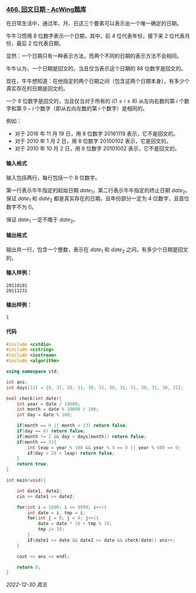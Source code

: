 ### [466. 回文日期 - AcWing题库](https://www.acwing.com/problem/content/468/)

在日常生活中，通过年、月、日这三个要素可以表示出一个唯一确定的日期。

牛牛习惯用 8 位数字表示一个日期，其中，前 4 位代表年份，接下来 2 位代表月份，最后 2 位代表日期。

显然：一个日期只有一种表示方法，而两个不同的日期的表示方法不会相同。

牛牛认为，一个日期是回文的，当且仅当表示这个日期的 88 位数字是回文的。

现在，牛牛想知道：在他指定的两个日期之间（包含这两个日期本身），有多少个真实存在的日期是回文的。

一个 8 位数字是回文的，当且仅当对于所有的 $i(1≤i≤8)$ 从左向右数的第 $i$ 个数字和第 $9−i$ 个数字（即从右向左数的第 $i$ 个数字）是相同的。

例如：

- 对于 2016 年 11 月 19 日，用 8 位数字 20161119 表示，它不是回文的。
- 对于 2010 年 1 月 2 日，用 8 位数字 20100102 表示，它是回文的。
- 对于 2010 年 10 月 2 日，用 8 位数字 20101002 表示，它不是回文的。

#### 输入格式

输入包括两行，每行包括一个 8 位数字。

第一行表示牛牛指定的起始日期 $date_1$，第二行表示牛牛指定的终止日期 $date_2$。保证 $date_1$ 和 $date_2$ 都是真实存在的日期，且年份部分一定为 4 位数字，且首位数字不为 0。

保证 $date_1$ 一定不晚于 $date_2$。

#### 输出格式

输出共一行，包含一个整数，表示在 $date_1$ 和 $date_2$ 之间，有多少个日期是回文的。

#### 输入样例：

```
20110101
20111231
```

#### 输出样例：

```
1
```

#### 代码

```cpp
#include <cstdio>
#include <cstring>
#include <iostream>
#include <algorithm>

using namespace std;

int ans;
int days[13] = {0, 31, 28, 31, 30, 31, 30, 31, 31, 30, 31, 30, 31};

bool check(int date){
    int year = date / 10000;
    int month = date % 10000 / 100;
    int day = date % 100;

    if(month == 0 || month > 13) return false;
    if(day == 0) return false;
    if(month != 2 && day > days[month]) return false;
    if(month == 2){
        int leap = year % 100 && year % 4 == 0 || year % 400 == 0;
        if(day > 28 + leap) return false;
    }
    return true;
}

int main(void){

    int date1, date2;
    cin >> date1 >> date2;

    for(int i = 1000; i <= 9999; i++){
        int date = i, tmp = i;
        for(int j = 0; j < 4; j++){
            date = date * 10 + tmp % 10;
            tmp /= 10;
        }
        if(date1 <= date && date2 >= date && check(date)) ans++;
    }

    cout << ans << endl;

    return 0;
}
```


*2022-12-30 周五*